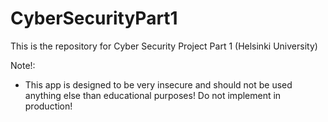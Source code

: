 # CyberSecurityPart1

This is the repository for Cyber Security Project Part 1 (Helsinki University)

Note!:
- This app is designed to be very insecure and should not be used anything else than educational purposes! Do not implement in production!
